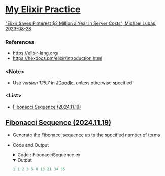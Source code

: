 # [My Elixir Practice](../README.md#my-elixir-practice)

["Elixir Saves Pinterest $2 Million a Year In Server Costs", Michael Lubas, 2023-08-28](https://paraxial.io/blog/elixir-savings)


### References

- https://elixir-lang.org/
- https://hexdocs.pm/elixir/introduction.html


### \<Note>

- Use *version 1.15.7* in [JDoodle](https://www.jdoodle.com/execute-elixir-online), unless otherwise specified


### \<List>

- [Fibonacci Sequence (2024.11.19)](#fibonacci-sequence-20241119)



## [Fibonacci Sequence (2024.11.19)](#list)

- Generate the Fibonacci sequence up to the specified number of terms
- Code and Output
  <details>
    <summary>Code : FibonacciSequence.ex</summary>

  ```elixir
  defmodule Fibonacci do
    @moduledoc """
    A module for generating and printing Fibonacci sequences.
    This module uses lazy evaluation for efficient sequence generation.

    ## Author : kimpro82
    ## Date   : 2024-11-19
    """

    @doc """
    Generates a Fibonacci sequence of the given length.
    """
    def generate(n) when n > 0 do
      # Use Stream.unfold to create an infinite Fibonacci sequence and take n elements
      Stream.unfold({1, 1}, fn {a, b} -> {a, {b, a + b}} end)
      |> Enum.take(n)
    end

    @doc """
    Generates and prints a Fibonacci sequence of the given length on a single line.
    """
    def print(n) do
      n
      |> generate()
      |> Enum.map(&Integer.to_string/1)  # Convert each number to a string
      |> Enum.join(" ")                  # Join the strings with space as separator
      |> IO.puts()                       # Print the result and automatically add a newline
    end
  end
  ```
  ```elixir
  # Usage example: Print the first 10 Fibonacci numbers
  Fibonacci.print(10)
  ```
  </details>
  <details open="">
    <summary>Output</summary>

  ```elixir
  1 1 2 3 5 8 13 21 34 55
  ```
  </details>

